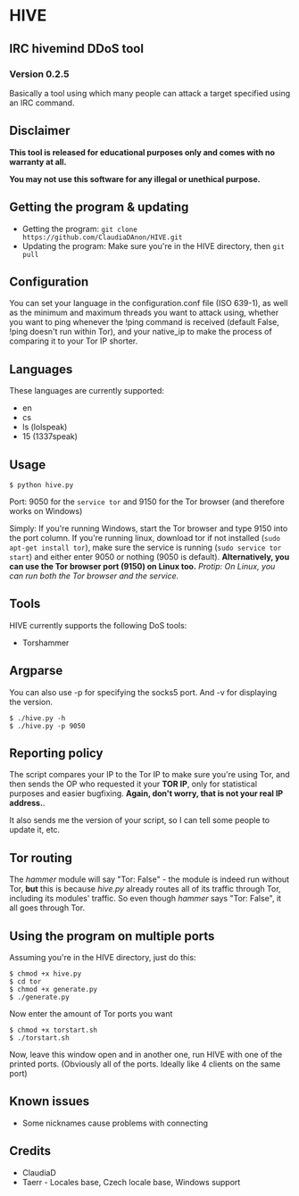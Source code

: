 # HIVE

## IRC hivemind DDoS tool
### Version 0.2.5

Basically a tool using which many people can attack a target specified using an IRC command.

## Disclaimer
**This tool is released for educational purposes only and comes with no warranty at all.**

**You may not use this software for any illegal or unethical purpose.**

## Getting the program & updating
* Getting the program: ```git clone https://github.com/ClaudiaDAnon/HIVE.git```
* Updating the program: Make sure you're in the HIVE directory, then ```git pull```

## Configuration
You can set your language in the configuration.conf file (ISO 639-1), as well as the minimum and maximum threads you want to attack using, whether you want to ping whenever the !ping command is received (default False, !ping doesn't run within Tor), and your native_ip to make the process of comparing it to your Tor IP shorter.

## Languages
These languages are currently supported:
* en
* cs
* ls (lolspeak)
* 15 (1337speak)

## Usage

```$ python hive.py```

Port: 9050 for the ```service tor``` and 9150 for the Tor browser (and therefore works on Windows)

Simply: If you're running Windows, start the Tor browser and type 9150 into the port column. If you're running linux, download tor if not installed (```sudo apt-get install tor```), make sure the service is running (```sudo service tor start```) and either enter 9050 or nothing (9050 is default).
**Alternatively, you can use the Tor browser port (9150) on Linux too.**
*Protip: On Linux, you can run both the Tor browser and the service.*

## Tools
HIVE currently supports the following DoS tools:
* Torshammer

## Argparse
You can also use -p for specifying the socks5 port. And -v for displaying the version.
```
$ ./hive.py -h
$ ./hive.py -p 9050
```

## Reporting policy
The script compares your IP to the Tor IP to make sure you're using Tor, and then sends the OP who requested it your **TOR IP**, only for statistical purposes and easier bugfixing. **Again, don't worry, that is not your real IP address.**.

It also sends me the version of your script, so I can tell some people to update it, etc.

## Tor routing
The *hammer* module will say "Tor: False" - the module is indeed run without Tor, **but** this is because *hive.py* already routes all of its traffic through Tor, including its modules' traffic. So even though *hammer* says "Tor: False", it all goes through Tor.

## Using the program on multiple ports
Assuming you're in the HIVE directory, just do this:
```
$ chmod +x hive.py
$ cd tor
$ chmod +x generate.py
$ ./generate.py
```
Now enter the amount of Tor ports you want
```
$ chmod +x torstart.sh
$ ./torstart.sh
```
Now, leave this window open and in another one, run HIVE with one of the printed ports. (Obviously all of the ports. Ideally like 4 clients on the same port)

## Known issues
* Some nicknames cause problems with connecting

## Credits
* ClaudiaD
* Taerr - Locales base, Czech locale base, Windows support

